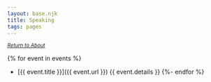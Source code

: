 ```yaml
--- 
layout: base.njk
title: Speaking
tags: pages
---
```

<small><em>[Return to About](/about)</em></small>
<!-- TODO: You need a photo, rename page your name -->
<!-- <span class="mega-text"></span> -->
<!-- TODO: If no url, skip, or go add missing urls -->
{% for event in events %}
- [{{ event.title }}]({{ event.url }}) <span class="meta-text">{{ event.details }}
{%- endfor %}
